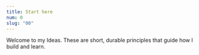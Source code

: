 ```yaml
---
title: Start here
num: 0
slug: "00"
---
```

<p>Welcome to my Ideas. These are short, durable principles that guide how I build and learn.</p>